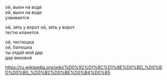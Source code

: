 ой, вьюн на воде  
ой, вьюн на воде  
узвивается  

ой, зять у ворот
ой, зять у ворот  
тестю кланется  

ой, тестюшка  
ой, батюшка  
ты отдай мой дар  
дар вековой  

https://ru.wikipedia.org/wiki/%D0%92%D1%8C%D1%8E%D0%BD_%D0%BD%D0%B0_%D0%B2%D0%BE%D0%B4%D0%B5 
